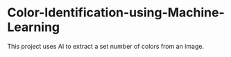 # Color-Identification-using-Machine-Learning
This project uses AI to extract a set number of colors from an image.

